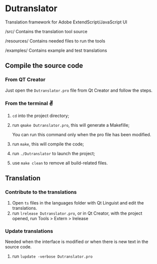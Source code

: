 # Dutranslator
Translation framework for Adobe ExtendScript/JavaScript UI

/src/ Contains the translation tool source

/resources/ Contains needed files to run the tools

/examples/ Contains example and test translations

## Compile the source code

### From QT Creator

Just open the `Dutranslator.pro` file from Qt Creator and follow the steps.

### From the terminal :v:

1. `cd` into the project directory;
2. run `qmake Dutranslator.pro`, this will generate a Makefille;

	You can run this command only when the pro file has been modified.

3. run `make`, this will compile the code;
4. run `./Dutranslator` to launch the project;
5. use `make clean` to remove all build-related files.

## Translation

### Contribute to the translations

1. Open `ts` files in the languages folder with Qt Linguist and edit the translations.
2. run `lrelease Dutranslator.pro`, or in Qt Creator, with the project opened, run Tools > Extern > lrelease

### Update translations

Needed when the interface is modified or when there is new text in the source code.

1. run `lupdate -verbose Dutranslator.pro`
